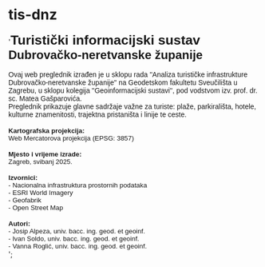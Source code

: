 # tis-dnz
'<strong style="font-size: 20pt; font-family: \'PT Serif\', sans-serif;">Turistički informacijski sustav</strong> <strong style="font-size: 18pt; font-family: \'PT Serif\', sans-serif;">Dubrovačko-neretvanske županije</strong><br><br /><span style="font-family: \'PT Sans\', sans-serif; font-size: 10.5pt;">Ovaj web preglednik izrađen je u sklopu rada \'\'Analiza turističke infrastrukture Dubrovačko-neretvanske županije\'\' na Geodetskom fakultetu Sveučilišta u Zagrebu, u sklopu kolegija \'\'Geoinformacijski sustavi\'\', pod vodstvom izv. prof. dr. sc. Matea Gašparovića.</span><br /><span style="font-family: \'PT Sans\', sans-serif; font-size: 10.5pt;">Preglednik prikazuje glavne sadržaje važne za turiste: plaže, parkirališta, hotele, kulturne znamenitosti, trajektna pristaništa i linije te ceste.</span><br><br /><strong style="font-size: 10pt; font-family: \'PT Sans\', sans-serif;">Kartografska projekcija:</strong><br /><span style="font-family: \'PT Sans\', sans-serif; font-size: 10pt;">Web Mercatorova projekcija (EPSG: 3857)</span><br> <br /><strong style="font-size: 10pt; font-family: \'PT Sans\', sans-serif;">Mjesto i vrijeme izrade:</strong><br /><span style="font-family: \'PT Sans\', sans-serif; font-size: 10pt;">Zagreb, svibanj 2025.</span><br><br /><strong style="font-size: 10pt; font-family: \'PT Sans\', sans-serif;">Izvornici:</strong><br /> <span style="font-family: \'PT Sans\', sans-serif; font-size: 10pt;">- Nacionalna infrastruktura prostornih podataka</span><br /><span style="font-family: \'PT Sans\', sans-serif; font-size: 10pt;">- ESRI World Imagery</span><br /><span style="font-family: \'PT Sans\', sans-serif; font-size: 10pt;">- Geofabrik</span><br /><span style="font-family: \'PT Sans\', sans-serif; font-size: 10pt;">- Open Street Map</span><br><br /><strong style="font-size: 10pt; font-family: \'PT Sans\', sans-serif;">Autori:</strong><br /><span style="font-family: \'PT Sans\', sans-serif; font-size: 10pt;">- Josip Alpeza, univ. bacc. ing. geod. et geoinf.</span><br /><span style="font-family: \'PT Sans\', sans-serif; font-size: 10pt;">- Ivan Soldo, univ. bacc. ing. geod. et geoinf.</span><br /><span style="font-family: \'PT Sans\', sans-serif; font-size: 10pt;">- Vanna Roglić, univ. bacc. ing. geod. et geoinf.</span><br />';
